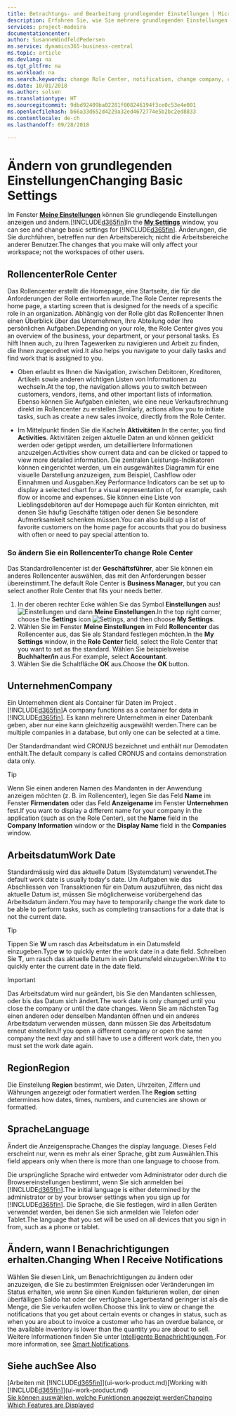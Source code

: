 ```yaml
---
title: Betrachtungs- und Bearbeitung grundlegender Einstellungen | Microsoft Docs
description: Erfahren Sie, wie Sie mehrere grundlegenden Einstellungen einrichten, zum Beispiel im Rollencenter, im Unternehmen oder im Arbeitsdatum.
services: project-madeira
documentationcenter: 
author: SusanneWindfeldPedersen
ms.service: dynamics365-business-central
ms.topic: article
ms.devlang: na
ms.tgt_pltfrm: na
ms.workload: na
ms.search.keywords: change Role Center, notification, change company, change work date
ms.date: 10/01/2018
ms.author: solsen
ms.translationtype: HT
ms.sourcegitcommit: 9dbd92409ba02281f008246194f3ce0c53e4e001
ms.openlocfilehash: b66a33d652d4229a32ed4672774e5b2bc2ed8833
ms.contentlocale: de-ch
ms.lasthandoff: 09/28/2018

---
```

# <a name="changing-basic-settings"></a><span data-ttu-id="e408f-103">Ändern von grundlegenden Einstellungen</span><span class="sxs-lookup"><span data-stu-id="e408f-103">Changing Basic Settings</span></span>
<span data-ttu-id="e408f-104">Im Fenster [**Meine Einstellungen**](https://businesscentral.dynamics.com?page=9176 "Rufen Sie direkt die Benutzereinstellungsseite in Business Central auf") können Sie grundlegende Einstellungen anzeigen und ändern.[!INCLUDE[d365fin](includes/d365fin_md.md)]</span><span class="sxs-lookup"><span data-stu-id="e408f-104">In the [**My Settings**](https://businesscentral.dynamics.com?page=9176 "Go directly to your user settings page in Business Central") window, you can see and change basic settings for [!INCLUDE[d365fin](includes/d365fin_md.md)].</span></span> <span data-ttu-id="e408f-105">Änderungen, die Sie durchführen, betreffen nur den Arbeitsbereich; nicht die Arbeitsbereiche anderer Benutzer.</span><span class="sxs-lookup"><span data-stu-id="e408f-105">The changes that you make will only affect your workspace; not the workspaces of other users.</span></span>  

## <a name="role-center"></a> <span data-ttu-id="e408f-106">Rollencenter</span><span class="sxs-lookup"><span data-stu-id="e408f-106">Role Center</span></span>
<span data-ttu-id="e408f-107">Das Rollencenter erstellt die Homepage, eine Startseite, die für die Anforderungen der Rolle entworfen wurde.</span><span class="sxs-lookup"><span data-stu-id="e408f-107">The Role Center represents the home page, a starting screen that is designed for the needs of a specific role in an organization.</span></span> <span data-ttu-id="e408f-108">Abhängig von der Rolle gibt das Rollencenter Ihnen einen Überblick über das Unternehmen, Ihre Abteilung oder Ihre persönlichen Aufgaben.</span><span class="sxs-lookup"><span data-stu-id="e408f-108">Depending on your role, the Role Center gives you an overview of the business, your department, or your personal tasks.</span></span> <span data-ttu-id="e408f-109">Es hilft Ihnen auch, zu Ihren Tagewerken zu navigieren und Arbeit zu finden, die Ihnen zugeordnet wird.</span><span class="sxs-lookup"><span data-stu-id="e408f-109">It also helps you navigate to your daily tasks and find work that is assigned to you.</span></span>

-   <span data-ttu-id="e408f-110">Oben erlaubt es Ihnen die Navigation, zwischen Debitoren, Kreditoren, Artikeln sowie anderen wichtigen Listen von Informationen zu wechseln.</span><span class="sxs-lookup"><span data-stu-id="e408f-110">At the top, the navigation allows you to switch between customers, vendors, items, and other important lists of information.</span></span> <span data-ttu-id="e408f-111">Ebenso können Sie Aufgaben einleiten, wie eine neue Verkaufsrechnung direkt im Rollencenter zu erstellen.</span><span class="sxs-lookup"><span data-stu-id="e408f-111">Similarly, actions allow you to initiate tasks, such as create a new sales invoice, directly from the Role Center.</span></span>

-   <span data-ttu-id="e408f-112">Im Mittelpunkt finden Sie die Kacheln **Aktivitäten**.</span><span class="sxs-lookup"><span data-stu-id="e408f-112">In the center, you find **Activities**.</span></span> <span data-ttu-id="e408f-113">Aktivitäten zeigen aktuelle Daten an und können geklickt werden oder getippt werden, um detailliertere Informationen anzuzeigen.</span><span class="sxs-lookup"><span data-stu-id="e408f-113">Activities show current data and can be clicked or tapped to view more detailed information.</span></span> <span data-ttu-id="e408f-114">Die zentralen Leistungs-Indikatoren können eingerichtet werden, um ein ausgewähltes Diagramm für eine visuelle Darstellung anzuzeigen, zum Beispiel, Cashflow oder Einnahmen und Ausgaben.</span><span class="sxs-lookup"><span data-stu-id="e408f-114">Key Performance Indicators can be set up to display a selected chart for a visual representation of, for example, cash flow or income and expenses.</span></span> <span data-ttu-id="e408f-115">Sie können eine Liste von Lieblingsdebitoren auf der Homepage auch für Konten einrichten, mit denen Sie häufig Geschäfte tätigen oder denen Sie besondere Aufmerksamkeit schenken müssen.</span><span class="sxs-lookup"><span data-stu-id="e408f-115">You can also build up a list of favorite customers on the home page for accounts that you do business with often or need to pay special attention to.</span></span>

### <a name="to-change-role-center"></a><span data-ttu-id="e408f-116">So ändern Sie ein Rollencenter</span><span class="sxs-lookup"><span data-stu-id="e408f-116">To change Role Center</span></span>
<span data-ttu-id="e408f-117">Das Standardrollencenter ist der **Geschäftsführer**, aber Sie können ein anderes Rollencenter auswählen, das mit den Anforderungen besser übereinstimmt.</span><span class="sxs-lookup"><span data-stu-id="e408f-117">The default Role Center is **Business Manager**, but you can select another Role Center that fits your needs better.</span></span>
1. <span data-ttu-id="e408f-118">In der oberen rechter Ecke wählen Sie das Symbol **Einstellungen** aus! ![Einstellungen](media/ui-experience/settings_icon_small.png "Einstellungssymbol Rollencenter") und dann **Meine Einstellungen**.</span><span class="sxs-lookup"><span data-stu-id="e408f-118">In the top right corner, choose the **Settings** icon ![Settings](media/ui-experience/settings_icon_small.png "Settings icon for role center"), and then choose **My Settings**.</span></span>
2. <span data-ttu-id="e408f-119">Wählen Sie im Fenster **Meine Einstellungen** im Feld **Rollencenter** das Rollencenter aus, das Sie als Standard festlegen möchten.</span><span class="sxs-lookup"><span data-stu-id="e408f-119">In the **My Settings** window, in the **Role Center** field, select the Role Center that you want to set as the standard.</span></span> <span data-ttu-id="e408f-120">Wählen Sie beispielsweise **Buchhalter/in** aus.</span><span class="sxs-lookup"><span data-stu-id="e408f-120">For example, select **Accountant**.</span></span>
3. <span data-ttu-id="e408f-121">Wählen Sie die Schaltfläche **OK** aus.</span><span class="sxs-lookup"><span data-stu-id="e408f-121">Choose the **OK** button.</span></span>

## <a name="company"></a><span data-ttu-id="e408f-122">Unternehmen</span><span class="sxs-lookup"><span data-stu-id="e408f-122">Company</span></span>
<span data-ttu-id="e408f-123">Ein Unternehmen dient als Container für Daten im Project .[!INCLUDE[d365fin](includes/d365fin_md.md)]</span><span class="sxs-lookup"><span data-stu-id="e408f-123">A company functions as a container for data in [!INCLUDE[d365fin](includes/d365fin_md.md)].</span></span> <span data-ttu-id="e408f-124">Es kann mehrere Unternehmen in einer Datenbank geben, aber nur eine kann gleichzeitig ausgewählt werden.</span><span class="sxs-lookup"><span data-stu-id="e408f-124">There can be multiple companies in a database, but only one can be selected at a time.</span></span>

<span data-ttu-id="e408f-125">Der Standardmandant wird CRONUS bezeichnet und enthält nur Demodaten enthält.</span><span class="sxs-lookup"><span data-stu-id="e408f-125">The default company is called CRONUS and contains demonstration data only.</span></span>

> [!TIP]  
>   <span data-ttu-id="e408f-126">Wenn Sie einen anderen Namen des Mandanten in der Anwendung anzeigen möchten (z. B. im Rollencenter), legen Sie das Feld **Name** im Fenster **Firmendaten** oder das Feld **Anzeigename** im Fenster **Unternehmen** fest.</span><span class="sxs-lookup"><span data-stu-id="e408f-126">If you want to display a different name for your company in the application (such as on the Role Center), set the **Name** field in the **Company Information** window or the **Display Name** field in the **Companies** window.</span></span>  

## <a name="work-date"></a><span data-ttu-id="e408f-127">Arbeitsdatum</span><span class="sxs-lookup"><span data-stu-id="e408f-127">Work Date</span></span>
<span data-ttu-id="e408f-128">Standardmässig wird das aktuelle Datum (Systemdatum) verwendet.</span><span class="sxs-lookup"><span data-stu-id="e408f-128">The default work date is usually today's date.</span></span> <span data-ttu-id="e408f-129">Um Aufgaben wie das Abschliessen von Transaktionen für ein Datum auszuführen, das nicht das aktuelle Datum ist, müssen Sie möglicherweise vorübergehend das Arbeitsdatum ändern.</span><span class="sxs-lookup"><span data-stu-id="e408f-129">You may have to temporarily change the work date to be able to perform tasks, such as completing transactions for a date that is not the current date.</span></span>

> [!TIP]  
>   <span data-ttu-id="e408f-130">Tippen Sie **W** um rasch das Arbeitsdatum in ein Datumsfeld einzugeben.</span><span class="sxs-lookup"><span data-stu-id="e408f-130">Type **w** to quickly enter the work date in a date field.</span></span> <span data-ttu-id="e408f-131">Schreiben Sie **T**, um rasch das aktuelle Datum in ein Datumsfeld einzugeben.</span><span class="sxs-lookup"><span data-stu-id="e408f-131">Write **t** to quickly enter the current date in the date field.</span></span>

> [!IMPORTANT]  
>   <span data-ttu-id="e408f-132">Das Arbeitsdatum wird nur geändert, bis Sie den Mandanten schliessen, oder bis das Datum sich ändert.</span><span class="sxs-lookup"><span data-stu-id="e408f-132">The work date is only changed until you close the company or until the date changes.</span></span> <span data-ttu-id="e408f-133">Wenn Sie am nächsten Tag einen anderen oder denselben Mandanten öffnen und ein anderes Arbeitsdatum verwenden müssen, dann müssen Sie das Arbeitsdatum erneut einstellen.</span><span class="sxs-lookup"><span data-stu-id="e408f-133">If you open a different company or open the same company the next day and still have to use a different work date, then you must set the work date again.</span></span>

## <a name="region"></a> <span data-ttu-id="e408f-134">Region</span><span class="sxs-lookup"><span data-stu-id="e408f-134">Region</span></span>
<span data-ttu-id="e408f-135">Die Einstellung **Region** bestimmt, wie Daten, Uhrzeiten, Ziffern und Währungen angezeigt oder formatiert werden.</span><span class="sxs-lookup"><span data-stu-id="e408f-135">The **Region** setting determines how dates, times, numbers, and currencies are shown or formatted.</span></span>   


## <a name="language"></a> <span data-ttu-id="e408f-136">Sprache</span><span class="sxs-lookup"><span data-stu-id="e408f-136">Language</span></span>
<span data-ttu-id="e408f-137">Ändert die Anzeigensprache.</span><span class="sxs-lookup"><span data-stu-id="e408f-137">Changes the display language.</span></span> <span data-ttu-id="e408f-138">Dieses Feld erscheint nur, wenn es mehr als einer Sprache, gibt zum Auswählen.</span><span class="sxs-lookup"><span data-stu-id="e408f-138">This field appears only when there is more than one language to choose from.</span></span> 

<span data-ttu-id="e408f-139">Die ursprüngliche Sprache wird entweder vom Administrator oder durch die Browsereinstellungen bestimmt, wenn Sie sich anmelden bei [!INCLUDE[d365fin](includes/d365fin_md.md)].</span><span class="sxs-lookup"><span data-stu-id="e408f-139">The initial language is either determined by the administrator or by your browser settings when you sign up for [!INCLUDE[d365fin](includes/d365fin_md.md)].</span></span> <span data-ttu-id="e408f-140">Die Sprache, die Sie festlegen, wird in allen Geräten verwendet werden, bei denen Sie sich anmelden wie Telefon oder Tablet.</span><span class="sxs-lookup"><span data-stu-id="e408f-140">The language that you set will be used on all devices that you sign in from, such as a phone or tablet.</span></span>

## <a name="changing-when-i-receive-notifications"></a><span data-ttu-id="e408f-141">Ändern, wann I Benachrichtigungen erhalten.</span><span class="sxs-lookup"><span data-stu-id="e408f-141">Changing When I Receive Notifications</span></span>
<span data-ttu-id="e408f-142">Wählen Sie diesen Link, um Benachrichtigungen zu ändern oder anzuzeigen, die Sie zu bestimmten Ereignissen oder Veränderungen im Status erhalten, wie wenn Sie einen Kunden fakturieren wollen, der einen überfälligen Saldo hat oder der verfügbare Lagerbestand geringer ist als die Menge, die Sie verkaufen wollen.</span><span class="sxs-lookup"><span data-stu-id="e408f-142">Choose this link to view or change the notifications that you get about certain events or changes in status, such as when you are about to invoice a customer who has an overdue balance, or the available inventory is lower than the quantity you are about to sell.</span></span> <span data-ttu-id="e408f-143">Weitere Informationen finden Sie unter [Intelligente Benachrichtigungen ](ui-smart-notifications.md).</span><span class="sxs-lookup"><span data-stu-id="e408f-143">For more information, see [Smart Notifications](ui-smart-notifications.md).</span></span>

## <a name="see-also"></a><span data-ttu-id="e408f-144">Siehe auch</span><span class="sxs-lookup"><span data-stu-id="e408f-144">See Also</span></span>
<span data-ttu-id="e408f-145">[Arbeiten mit [!INCLUDE[d365fin](includes/d365fin_md.md)]](ui-work-product.md)</span><span class="sxs-lookup"><span data-stu-id="e408f-145">[Working with [!INCLUDE[d365fin](includes/d365fin_md.md)]](ui-work-product.md)</span></span>  
[<span data-ttu-id="e408f-146">Sie können auswählen, welche Funktionen angezeigt werden</span><span class="sxs-lookup"><span data-stu-id="e408f-146">Changing Which Features are Displayed</span></span>](ui-experiences.md)  

